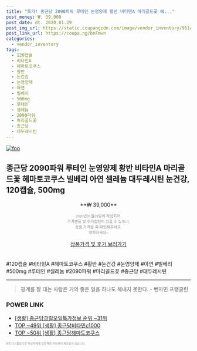 ```yaml
--- 
title: "특가! 종근당 2090파워 루테인 눈영양제 황반 비타민A 마리골드꽃 헤..." 
post_money: ₩. 39,000 
post_date: dt. 2020.01.29 
post_img_url: https://static.coupangcdn.com/image/vendor_inventory/951a/063ef06aa4c2a956c2c7a5e6810b65804bdac54dabcdeddc2cbbdf06b61e.jpg 
post_link_url: https://coupa.ng/bnFmwn 
categories: 
  - vendor_inventory 
tags: 
  - 120캡슐 
  - 비타민A 
  - 헤마토코쿠스 
  - 황반 
  - 눈건강 
  - 눈영양제 
  - 아연 
  - 빌베리 
  - 500mg 
  - 루테인 
  - 셀레늄 
  - 2090파워 
  - 마리골드꽃 
  - 종근당 
  - 대두레시틴 
--- 
```

[![foo](https://static.coupangcdn.com/image/vendor_inventory/951a/063ef06aa4c2a956c2c7a5e6810b65804bdac54dabcdeddc2cbbdf06b61e.jpg)](https://coupa.ng/bnFmwn) 

## 종근당 2090파워 루테인 눈영양제 황반 비타민A 마리골드꽃 헤마토코쿠스 빌베리 아연 셀레늄 대두레시틴 눈건강, 120캡슐, 500mg 
<p style="text-align: center;">**₩ 39,000**</p> 
<p style="text-align: center;"><span style="color: #898c8f; font-family: Georgia,Times,serif; font-size: 0.75em;">2020년01월29일에 작성되어, <br>가격변동 및 추가할인이 있을 수 있으니,<br> 상품 가격을 꼭!확인해주세요.<br>행복하세요~</span> 
</p>	 
<div markdown="0" style="text-align: center;"><a href="https://coupa.ng/bnFmwn" class="btn btn--success">상품가격 및 후기 보러가기</a></div> 
<br><br> 
  #120캡슐 #비타민A #헤마토코쿠스 #황반 #눈건강 #눈영양제 #아연 #빌베리 #500mg #루테인 #셀레늄 #2090파워 #마리골드꽃 #종근당 #대두레시틴 
<hr> 

> 핑계를 잘 대는 사람은 거의 좋은 일을 하나도 해내지 못한다. - 벤자민 프랭클린 


### POWER LINK

* <a href="https://blog.naver.com/sakai111/221774409653" target="_blank"> [생활] 종근당크릴오일특가정보 순위 ~31위</a>
* <a href="https://blog.naver.com/an0733/221786535113" target="_blank"> TOP ~49위 [생활] 종근당비타민c1000</a>
* <a href="https://blog.naver.com/an0733/221788546044" target="_blank"> TOP ~50위 [생활] 종근당헤마토코쿠스</a>

<span style="color: #898c8f; font-family: Georgia,Times,serif; font-size: 0.55em;">파트너스활동으로 작성자에게 일정액의 커미션이 제공될수 있습니다.</span> 
